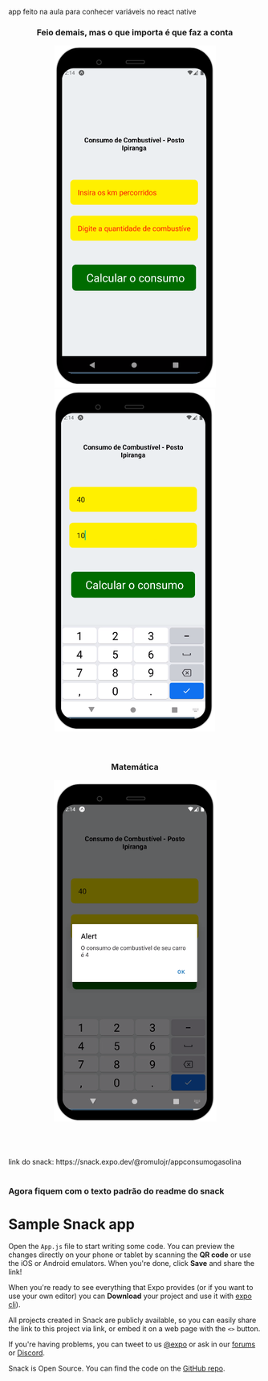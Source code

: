 app feito na aula para conhecer variáveis no react native
<br>
<div align="center">
  <h3>Feio demais, mas o que importa é que faz a conta</h3>
  <img src="ImagemApp/1.png"> <img src="ImagemApp/2.png">
</div>
<br><br>
<div align="center">
  <h3>Matemática</h3>
  <img src="ImagemApp/3.png">
</div>
<br><br><br><br>
link do snack: https://snack.expo.dev/@romulojr/appconsumogasolina
<br><br>
  <h3>Agora fiquem com o texto padrão do readme do snack</h3>

# Sample Snack app

Open the `App.js` file to start writing some code. You can preview the changes directly on your phone or tablet by scanning the **QR code** or use the iOS or Android emulators. When you're done, click **Save** and share the link!

When you're ready to see everything that Expo provides (or if you want to use your own editor) you can **Download** your project and use it with [expo cli](https://docs.expo.dev/get-started/installation/#expo-cli)).

All projects created in Snack are publicly available, so you can easily share the link to this project via link, or embed it on a web page with the `<>` button.

If you're having problems, you can tweet to us [@expo](https://twitter.com/expo) or ask in our [forums](https://forums.expo.dev/c/expo-dev-tools/61) or [Discord](https://chat.expo.dev/).

Snack is Open Source. You can find the code on the [GitHub repo](https://github.com/expo/snack).
